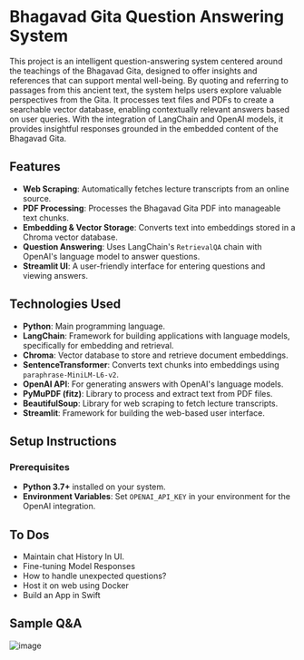 # Bhagavad Gita Question Answering System

This project is an intelligent question-answering system centered around the teachings of the Bhagavad Gita, designed to offer insights and references that can support mental well-being. By quoting and referring to passages from this ancient text, the system helps users explore valuable perspectives from the Gita. It processes text files and PDFs to create a searchable vector database, enabling contextually relevant answers based on user queries. With the integration of LangChain and OpenAI models, it provides insightful responses grounded in the embedded content of the Bhagavad Gita.

## Features

- **Web Scraping**: Automatically fetches lecture transcripts from an online source.
- **PDF Processing**: Processes the Bhagavad Gita PDF into manageable text chunks.
- **Embedding & Vector Storage**: Converts text into embeddings stored in a Chroma vector database.
- **Question Answering**: Uses LangChain's `RetrievalQA` chain with OpenAI's language model to answer questions.
- **Streamlit UI**: A user-friendly interface for entering questions and viewing answers.

## Technologies Used

- **Python**: Main programming language.
- **LangChain**: Framework for building applications with language models, specifically for embedding and retrieval.
- **Chroma**: Vector database to store and retrieve document embeddings.
- **SentenceTransformer**: Converts text chunks into embeddings using `paraphrase-MiniLM-L6-v2`.
- **OpenAI API**: For generating answers with OpenAI's language models.
- **PyMuPDF (fitz)**: Library to process and extract text from PDF files.
- **BeautifulSoup**: Library for web scraping to fetch lecture transcripts.
- **Streamlit**: Framework for building the web-based user interface.

## Setup Instructions

### Prerequisites

- **Python 3.7+** installed on your system.
- **Environment Variables**: Set `OPENAI_API_KEY` in your environment for the OpenAI integration.

## To Dos
- Maintain chat History In UI.
- Fine-tuning Model Responses
- How to handle unexpected questions?
- Host it on web using Docker
- Build an App in Swift

## Sample Q&A
![image](https://github.com/user-attachments/assets/05764c5b-9627-48c6-8f70-356a8559549c)


